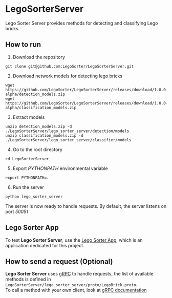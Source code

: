 # LegoSorterServer

Lego Sorter Server provides methods for detecting and classifying Lego bricks.

## How to run
1. Download the repository
```commandline
git clone git@github.com:LegoSorter/LegoSorterServer.git
```
2. Download network models for detecting lego bricks
```commandline
wget https://github.com/LegoSorter/LegoSorterServer/releases/download/1.0.0-alpha/detection_models.zip
wget https://github.com/LegoSorter/LegoSorterServer/releases/download/1.0.0-alpha/classification_models.zip
```

3. Extract models
```commandline
unzip detection_models.zip -d ./LegoSorterServer/lego_sorter_server/detection/models
unzip classification_models.zip -d ./LegoSorterServer/lego_sorter_server/classifier/models
```

4. Go to the root directory
```commandline
cd LegoSorterServer
```

5. Export *PYTHONPATH* environmental variable
```commandline
export PYTHONPATH=.
```

6. Run the server
```commandline
python lego_sorter_server
```

The server is now ready to handle requests. By default, the server listens on port *50051*

## Lego Sorter App
To test **Lego Sorter Server**, use the [Lego Sorter App](https://github.com/LegoSorter/LegoSorterApp), which is an application dedicated for this project.

## How to send a request (Optional)
**Lego Sorter Server** uses [gRPC](https://grpc.io/) to handle requests, the list of available methods is defined in `LegoSorterServer/lego_sorter_server/proto/LegoBrick.proto`.\
To call a method with your own client, look at [gRPC documentation](https://grpc.io/docs/languages/python/basics/#calling-service-methods)

